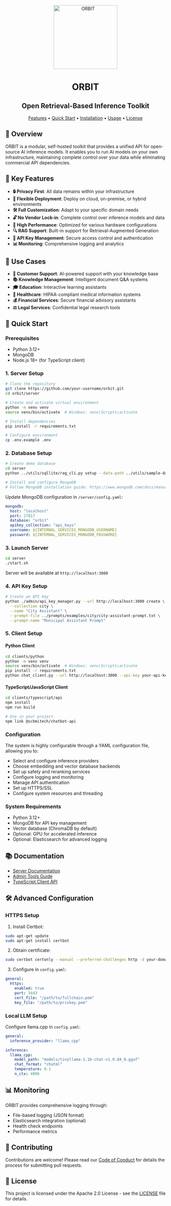 <div align="center">
  <img src="orbit.png" width="200" height="200" alt="ORBIT">
  
  <h1>ORBIT</h1>
  <h2><strong>Open Retrieval-Based Inference Toolkit</strong></h2>
  
  <p>
    <a href="#-key-features">Features</a> •
    <a href="#-quick-start">Quick Start</a> •
    <a href="#-installation">Installation</a> •
    <a href="#-usage">Usage</a> •
    <a href="#-license">License</a>
  </p>
</div>

## 🎯 Overview

ORBIT is a modular, self-hosted toolkit that provides a unified API for open-source AI inference models. It enables you to run AI models on your own infrastructure, maintaining complete control over your data while eliminating commercial API dependencies.

## 🌟 Key Features

- **🔒 Privacy First**: All data remains within your infrastructure
- **🔄 Flexible Deployment**: Deploy on cloud, on-premise, or hybrid environments
- **🛠 Full Customization**: Adapt to your specific domain needs
- **🔓 No Vendor Lock-in**: Complete control over inference models and data
- **🚀 High Performance**: Optimized for various hardware configurations
- **🔍 RAG Support**: Built-in support for Retrieval-Augmented Generation
- **🔐 API Key Management**: Secure access control and authentication
- **📊 Monitoring**: Comprehensive logging and analytics

## 💼 Use Cases

- **🎯 Customer Support**: AI-powered support with your knowledge base
- **📚 Knowledge Management**: Intelligent document Q&A systems
- **🎓 Education**: Interactive learning assistants
- **🏥 Healthcare**: HIPAA-compliant medical information systems
- **💰 Financial Services**: Secure financial advisory assistants
- **⚖️ Legal Services**: Confidential legal research tools

## 🚀 Quick Start

### Prerequisites

- Python 3.12+
- MongoDB
- Node.js 18+ (for TypeScript client)

### 1. Server Setup

```bash
# Clone the repository
git clone https://github.com/your-username/orbit.git
cd orbit/server

# Create and activate virtual environment
python -m venv venv
source venv/bin/activate  # Windows: venv\Scripts\activate

# Install dependencies
pip install -r requirements.txt

# Configure environment
cp .env.example .env
```

### 2. Database Setup

```bash
# Create demo database
cd server
python ../utils/sqllite/rag_cli.py setup --data-path ../utils/sample-data/city-qa-pairs.json

# Install and configure MongoDB
# Follow MongoDB installation guide: https://www.mongodb.com/docs/manual/installation/
```

Update MongoDB configuration in `/server/config.yaml`:

```yaml
mongodb:
  host: "localhost"
  port: 27017
  database: "orbit"
  apikey_collection: "api_keys"
  username: ${INTERNAL_SERVICES_MONGODB_USERNAME}
  password: ${INTERNAL_SERVICES_MONGODB_PASSWORD}
```

### 3. Launch Server

```bash
cd server
./start.sh
```

Server will be available at `http://localhost:3000`

### 4. API Key Setup

```bash
# Create an API key
python ./admin/api_key_manager.py --url http://localhost:3000 create \
  --collection city \
  --name "City Assistant" \
  --prompt-file ../prompts/examples/city/city-assistant-prompt.txt \
  --prompt-name "Municipal Assistant Prompt"
```

### 5. Client Setup

#### Python Client

```bash
cd clients/python
python -m venv venv
source venv/bin/activate  # Windows: venv\Scripts\activate
pip install -r requirements.txt
python chat_client.py --url http://localhost:3000 --api-key your-api-key
```

#### TypeScript/JavaScript Client

```bash
cd clients/typescript/api
npm install
npm run build

# Use in your project
npm link @schmitech/chatbot-api
```

### Configuration

The system is highly configurable through a YAML configuration file, allowing you to:
- Select and configure inference providers
- Choose embedding and vector database backends
- Set up safety and reranking services
- Configure logging and monitoring
- Manage API authentication
- Set up HTTPS/SSL
- Configure system resources and threading

### System Requirements

- Python 3.12+
- MongoDB for API key management
- Vector database (ChromaDB by default)
- Optional: GPU for accelerated inference
- Optional: Elasticsearch for advanced logging

## 📚 Documentation

- [Server Documentation](server/README.md)
- [Admin Tools Guide](server/admin/README.md)
- [TypeScript Client API](clients/typescript/api/README.md)

## 🛠 Advanced Configuration

### HTTPS Setup

1. Install Certbot:
```bash
sudo apt-get update
sudo apt-get install certbot
```

2. Obtain certificate:
```bash
sudo certbot certonly --manual --preferred-challenges http -d your-domain.com
```

3. Configure in `config.yaml`:
```yaml
general:
  https:
    enabled: true
    port: 3443
    cert_file: "/path/to/fullchain.pem"
    key_file: "/path/to/privkey.pem"
```

### Local LLM Setup

Configure llama.cpp in `config.yaml`:

```yaml
general:
  inference_provider: "llama_cpp"

inference:
  llama_cpp:
    model_path: "models/tinyllama-1.1b-chat-v1.0.Q4_0.gguf"
    chat_format: "chatml"
    temperature: 0.1
    n_ctx: 4096
```

## 📊 Monitoring

ORBIT provides comprehensive logging through:

- File-based logging (JSON format)
- Elasticsearch integration (optional)
- Health check endpoints
- Performance metrics

## 🤝 Contributing

Contributions are welcome! Please read our [Code of Conduct](CODE_OF_CONDUCT.md) for details the process for submitting pull requests.

## 📃 License

This project is licensed under the Apache 2.0 License - see the [LICENSE](LICENSE) file for details.